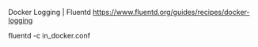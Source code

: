 Docker Logging | Fluentd https://www.fluentd.org/guides/recipes/docker-logging

fluentd -c in_docker.conf